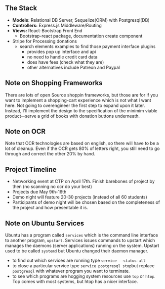 ## The Stack

- **Models:** Relational DB Server, Sequelize(ORM) with Postgresql(DB)
- **Controllers:** Express.js Middleware/Routing
- **Views:** React-Bootstrap Front End
  - Bootstrap-react package, documentation create component
- Stripe for Processing donations
  - search elements examples to find those payment interface plugins
    - provides pop up interface and api
    - no need to handle credit card data
    - does have fees (check what they are)
    - other alternatives include Patreon and Paypal

## Note on Shopping Frameworks

There are lots of open Source shoppin frameworks, but those are for if you want to implement a shopping-cart experience which is not what I want here. Not going to overengineer the first step to expand upon it later. Instead, I'll implement the design to the specification of the minimim viable product--serve a grid of books with donation buttons underneath.

## Note on OCR

Note that OCR technologies are based on english, so there will have to be a lot of cleanup. Even if the OCR gets 80% of letters right, you still need to go through and correct the other 20% by hand.

## Project Timeline
- Networking event at CTP on April 17th. Finish barebones of project by then (no scanning no ocr do your best)
- Projects due May 9th-16th
- Demo night will feature 20-30 projects (instead of all 60 students)
- Participants of demo night will be chosen based on the completeness of the project and how presentable it is.

## Note on Ubuntu Services 

Ubuntu has a program called `services`  which is the  command line interface to another program, `upstart`.  Services issues commands to upstart which manages the daemons (server applications) running on the system. Upstart used to be called `systemd` but Ubuntu changed their daemon manager. 

- to find out which services are running type `service --status-all`
- to close a particular service type `service postgresql stop`but replace `postgresql` with whatever program you want to terminate.
- to see which programs are hogging system resources use `top` or `htop`. Top comes with most systems, but htop has a nicer interface. 

